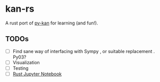 # kan-rs

A rust port of [py-kan](https://github.com/KindXiaoming/pykan/tree/master) for learning (and fun!).

## TODOs

- [ ] Find sane way of interfacing with Sympy , or suitable replacement .  Py03?
- [ ] Visualization
- [ ] Testing
- [ ] [Rust Jupyter Notebook](https://github.com/evcxr/evcxr)